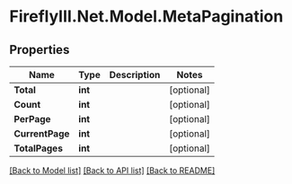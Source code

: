 # FireflyIII.Net.Model.MetaPagination
## Properties

Name | Type | Description | Notes
------------ | ------------- | ------------- | -------------
**Total** | **int** |  | [optional] 
**Count** | **int** |  | [optional] 
**PerPage** | **int** |  | [optional] 
**CurrentPage** | **int** |  | [optional] 
**TotalPages** | **int** |  | [optional] 

[[Back to Model list]](../README.md#documentation-for-models) [[Back to API list]](../README.md#documentation-for-api-endpoints) [[Back to README]](../README.md)

